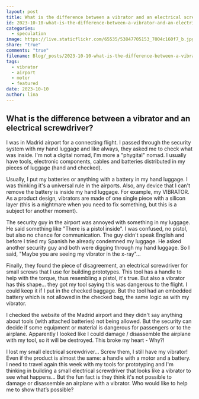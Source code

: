 ```yaml
---
layout: post
title: What is the difference between a vibrator and an electrical screwdriver?
id: 2023-10-10-what-is-the-difference-between-a-vibrator-and-an-electrical-screwdriver.md
categories:
  - speculation
image: https://live.staticflickr.com/65535/53847705153_7004c160f7_b.jpg
share: "true"
comments: "true"
filename: Blog/_posts/2023-10-10-what-is-the-difference-between-a-vibrator-and-an-electrical-screwdriver.md
tags:
  - vibrator
  - airport
  - motor
  - featured
date: 2023-10-10
author: lina
---
```

## What is the difference between a vibrator and an electrical screwdriver?

I was in Madrid airport for a connecting flight. I passed through the security system with my hand luggage and like always, they asked me to check what was inside. I'm not a digital nomad, I'm more a "phygital" nomad. I usually have tools, electronic components, cables and batteries distributed in my pieces of luggage (hand and checked).  
  
Usually, I put my batteries or anything with a battery in my hand luggage. I was thinking it's a universal rule in the airports. Also, any device that I can't remove the battery is inside my hand luggage. For example, my VIBRATOR. As a product design, vibrators are made of one single piece with a silicon layer (this is a nightmare when you need to fix something, but this is a subject for another moment).  
  
The security guy in the airport was annoyed with something in my luggage. He said something like "There is a pistol inside". I was confused, no pistol, but also no chance for communication. The guy didn't speak English and before I tried my Spanish he already condemned my luggage. He asked another security guy and both were digging through my hand luggage. So I said, "Maybe you are seeing my vibrator in the x-ray"...  
  
Finally, they found the piece of disagreement, an electrical screwdriver for small screws that I use for building prototypes. This tool has a handle to help with the torque, thus resembling a pistol, it's true. But also a vibrator has this shape… they got my tool saying this was dangerous to the flight. I could keep it if I put in the checked baggage. But the tool had an embedded battery which is not allowed in the checked bag, the same logic as with my vibrator.  
  
I checked the website of the Madrid airport and they didn't say anything about tools (with attached batteries) not being allowed. But the security can decide if some equipment or material is dangerous for passengers or to the airplane. Apparently I looked like I could damage / disassemble the airplane with my tool, so it will be destroyed. This broke my heart - Why?!  
  
I lost my small electrical screwdriver... Screw them, I still have my vibrator! Even if the product is almost the same: a handle with a motor and a battery. I need to travel again this week with my tools for prototyping and I'm thinking in building a small electrical screwdriver that looks like a vibrator to see what happens... But the fun fact is they think it's not possible to damage or disassemble an airplane with a vibrator. Who would like to help me to show that’s possible?

